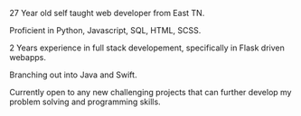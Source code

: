 27 Year old self taught web developer from East TN.

Proficient in Python, Javascript, SQL, HTML, SCSS.

2 Years experience in full stack developement, specifically in Flask driven webapps.

Branching out into Java and Swift.

Currently open to any new challenging projects that can further develop my problem solving and programming skills.

<!---
Spencer1119/Spencer1119 is a ✨ special ✨ repository because its `README.md` (this file) appears on your GitHub profile.
You can click the Preview link to take a look at your changes.
--->
